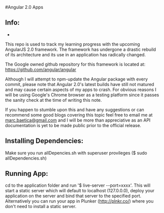 #Angular 2.0 Apps

Info:
-
-
This repo is used to track my learning progress with the upcoming AngularJS 2.0 framework. The framework has undergone a drastic rebuild of its architecture and its use in an application has radically changed.

The Google owned github repository for this framework is located at:
https://github.com/angular/angular

Although I will attempt to npm-update the Angular package with every commit, please note that Angular 2.0's latest builds have still not matured and may cause certain aspects of my apps to crash. For obvious reasons I will be using Google's Chrome browser as a testing platform since it passes the sanity check at the time of writing this note.

If you happen to stumble upon this and have any suggestions or can recommend some good blogs covering this topic feel free to email me at marc.baetica@gmail.com and I will be more than appreciative as an API documentation is yet to be made public prior to the official release.


Installing Dependencies:
-
Make sure you run allDepencies.sh with superuser provileges ($ sudo allDependencies.sh)

Running App:
-
cd to the application folder and run '$ live-server --port=xxxx'. This will start a static server which will default to localhost (127.0.0.0), deploy your application on the server and bind that server to the specified port. Alternatively you can run your app in Plunker (http://plnkr.co/) where you don't need to install a static server.
